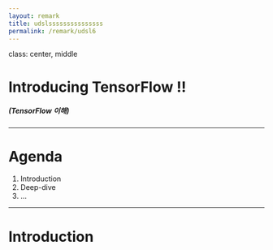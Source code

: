 ```yaml
---
layout: remark
title: udslsssssssssssssss
permalink: /remark/udsl6
---
```


class: center, middle

# Introducing TensorFlow !!

##### (TensorFlow 이해)

---

# Agenda

1. Introduction
2. Deep-dive
3. ...

---

# Introduction